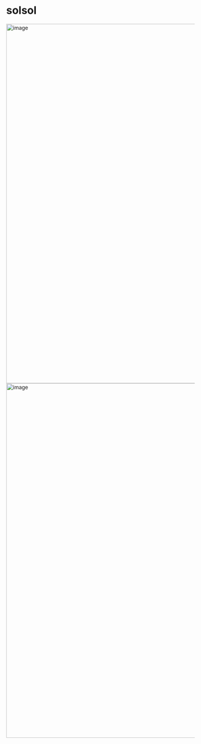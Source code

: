 # solsol

<img width="960" alt="image" src="https://github.com/Re-mail/solsol/assets/117705091/b3179e08-0def-44c0-8847-62f70046a3c1">
<img width="947" alt="image" src="https://github.com/Re-mail/solsol/assets/117705091/5da953b2-7357-45d5-8280-97261e6de265">
